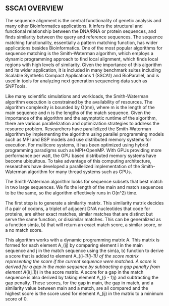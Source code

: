 
SSCA1 OVERVIEW
--------------

The sequence alignment is the central functionality of genetic analysis and
many other Bioinformatics applications.  It infers the structural and
functional relationship between the DNA/RNA or protein sequences, and ﬁnds
similarity between the query and reference sequences.  The sequence matching
functionality, essentially a pattern matching function, has wider
applications besides Bioinformatics.  One of the most popular algorithms for
sequence matching is the Smith-Waterman algorithm, which employs a dynamic
programming approach to ﬁnd local alignment, which ﬁnds local regions with
high levels of similarity.  Given the importance of this algorithm and its
wider application, it is included in many benchmark suites including
Scalable Synthetic Compact Applications 1 (SSCA1) and BioParallel, and is
used in tools for analyzing next generation sequencing data such as
SNPTools.

Like many scientiﬁc simulations and workloads, the Smith-Waterman algorithm
execution is constrained by the availability of resources.  The algorithm
complexity is bounded by O(mn), where m is the length of the main sequence
and n is the lengths of the match sequence.  Given the importance of the
algorithm and the asymptotic runtime of the algorithm, there are various
parallelization and optimization strategies to address the resource problem.
Researchers have parallelized the Smith-Waterman algorithm by implementing
the algorithm using parallel programming models such as MPI and BSP models
and use distributed memory systems for execution.  For multicore systems, it
has been optimized using hybrid programming paradigms such as MPI+OpenMP.
With GPUs providing more performance per watt, the GPU based distributed
memory systems have become ubiquitous.  To take advantage of this computing
architecture, researchers have developed a parallelized implementation of
the Smith-Waterman algorithm for many thread systems such as GPUs.

The Smith-Waterman algorithm looks for sequence subsets that best match in
two large sequences.  We ﬁx the length of the main and match sequences to be
the same, so the algorithm effectively runs in O(n^2) time.

The ﬁrst step is to generate a similarity matrix.  This similarity matrix
decides if a pair of codons, a triplet of adjacent DNA nucleotides that code
for proteins, are either exact matches, similar matches that are distinct
but serve the same function, or dissimilar matches.  This can be generalized
as a function sim(a, b) that will return an exact match score, a similar
score, or a no match score.

This algorithm works with a dynamic programming matrix A.  This matrix is
formed for each element A_(ij) by comparing element i in the main sequence
and j in the match sequence using the sim(a, b) function to derive a score
that is added to element A_((i-_1)(j-1)) of the score matrix representing
the score if the current sequence were matched.  A score is derived for a
gap in the main sequence by subtracting a gap penalty from element
A_(i(j_1)) in the score matrix.  A score for a gap in the match sequence is
also derived by taking element A_((i - 1)j) and subtracting the gap penalty.
These scores, for the gap in main, the gap in match, and a similarity value
between main and a match, are all compared and the highest score is the
score used for element A_(ij) in the matrix to a minimum score of 0.

